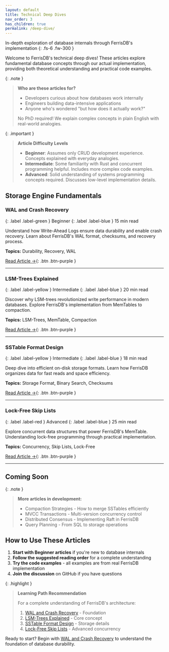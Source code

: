 ```yaml
---
layout: default
title: Technical Deep Dives
nav_order: 3
has_children: true
permalink: /deep-dive/
---
```


In-depth exploration of database internals through FerrisDB's implementation
{: .fs-6 .fw-300 }

Welcome to FerrisDB's technical deep dives! These articles explore fundamental database concepts through our actual implementation, providing both theoretical understanding and practical code examples.

{: .note }
> **Who are these articles for?**
>
> - Developers curious about how databases work internally
> - Engineers building data-intensive applications
> - Anyone who's wondered "but how does it actually work?"
>
> No PhD required! We explain complex concepts in plain English with real-world analogies.

{: .important }
> **Article Difficulty Levels**
>
> - **Beginner**: Assumes only CRUD development experience. Concepts explained with everyday analogies.
> - **Intermediate**: Some familiarity with Rust and concurrent programming helpful. Includes more complex code examples.
> - **Advanced**: Solid understanding of systems programming concepts required. Discusses low-level implementation details.

## Storage Engine Fundamentals

### WAL and Crash Recovery

{: .label .label-green } Beginner
{: .label .label-blue } 15 min read

Understand how Write-Ahead Logs ensure data durability and enable crash recovery. Learn about FerrisDB's WAL format, checksums, and recovery process.

**Topics:** Durability, Recovery, WAL

[Read Article →](/deep-dive/wal-crash-recovery/){: .btn .btn-purple }

---

### LSM-Trees Explained

{: .label .label-yellow } Intermediate
{: .label .label-blue } 20 min read

Discover why LSM-trees revolutionized write performance in modern databases. Explore FerrisDB's implementation from MemTables to compaction.

**Topics:** LSM-Trees, MemTable, Compaction

[Read Article →](/deep-dive/lsm-trees/){: .btn .btn-purple }

---

### SSTable Format Design

{: .label .label-yellow } Intermediate
{: .label .label-blue } 18 min read

Deep dive into efficient on-disk storage formats. Learn how FerrisDB organizes data for fast reads and space efficiency.

**Topics:** Storage Format, Binary Search, Checksums

[Read Article →](/deep-dive/sstable-design/){: .btn .btn-purple }

---

### Lock-Free Skip Lists

{: .label .label-red } Advanced
{: .label .label-blue } 25 min read

Explore concurrent data structures that power FerrisDB's MemTable. Understanding lock-free programming through practical implementation.

**Topics:** Concurrency, Skip Lists, Lock-Free

[Read Article →](/deep-dive/concurrent-skip-list/){: .btn .btn-purple }

---

## Coming Soon

{: .note }
> **More articles in development:**
>
> - Compaction Strategies - How to merge SSTables efficiently
> - MVCC Transactions - Multi-version concurrency control
> - Distributed Consensus - Implementing Raft in FerrisDB
> - Query Planning - From SQL to storage operations

## How to Use These Articles

1. **Start with Beginner articles** if you're new to database internals
2. **Follow the suggested reading order** for a complete understanding
3. **Try the code examples** - all examples are from real FerrisDB implementation
4. **Join the discussion** on GitHub if you have questions

{: .highlight }
> **Learning Path Recommendation**
>
> For a complete understanding of FerrisDB's architecture:
>
> 1. [WAL and Crash Recovery](/deep-dive/wal-crash-recovery/) - Foundation
> 2. [LSM-Trees Explained](/deep-dive/lsm-trees/) - Core concept
> 3. [SSTable Format Design](/deep-dive/sstable-design/) - Storage details
> 4. [Lock-Free Skip Lists](/deep-dive/concurrent-skip-list/) - Advanced concurrency

Ready to start? Begin with [WAL and Crash Recovery](/deep-dive/wal-crash-recovery/) to understand the foundation of database durability.

